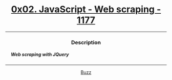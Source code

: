 # [<center>0x02. JavaScript - Web scraping - 1177</center>](https://intranet.hbtn.io/projects/1177)
 ---
 ### <center>Description</center> 
 ##### &emsp; Web scraping with JQuery
 ---
 [<center>Buzz</center>](github.com/conkobar)
